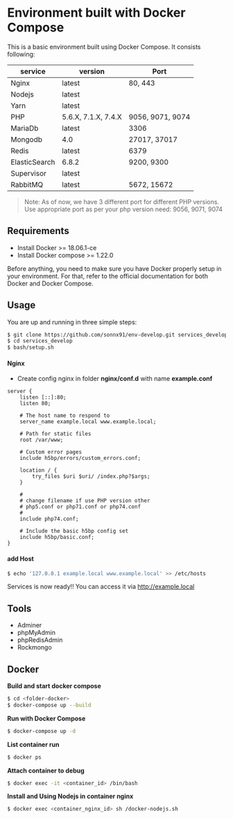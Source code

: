 # Environment built with Docker Compose

This is a basic environment built using Docker Compose. It consists following:

| service | version | Port |
|---------|---------|-----|
| Nginx | latest | 80, 443 |
| Nodejs | latest | |
| Yarn | latest | |
| PHP | 5.6.X, 7.1.X, 7.4.X | 9056, 9071, 9074 |
| MariaDb | latest | 3306 |
| Mongodb | 4.0 | 27017, 37017 |
| Redis | latest | 6379 |
| ElasticSearch | 6.8.2 | 9200, 9300 |
| Supervisor | latest | |
| RabbitMQ | latest | 5672, 15672 |

> Note: As of now, we have 3 different port for different PHP versions. Use appropriate port as per your php version need: 9056, 9071, 9074

## Requirements
- Install Docker >= 18.06.1-ce
- Install Docker compose >= 1.22.0

Before anything, you need to make sure you have Docker properly setup in your environment. For that, refer to the official documentation for both Docker and Docker Compose.

## Usage
You are up and running in three simple steps:
```sh
$ git clone https://github.com/sonnx91/env-develop.git services_develop
$ cd services_develop
$ bash/setup.sh
```

#### Nginx
- Create config nginx in folder **nginx/conf.d** with name **example.conf**

```nginx
server {
    listen [::]:80;
    listen 80;

    # The host name to respond to
    server_name example.local www.example.local;

    # Path for static files
    root /var/www;

    # Custom error pages
    include h5bp/errors/custom_errors.conf;

    location / {
        try_files $uri $uri/ /index.php?$args;
    }

    #
    # change filename if use PHP version other
    # php5.conf or php71.conf or php74.conf
    #
    include php74.conf;

    # Include the basic h5bp config set
    include h5bp/basic.conf;
}
```

#### add Host

```sh
$ echo '127.0.0.1 example.local www.example.local' >> /etc/hosts
```

Services is now ready!! You can access it via http://example.local

## Tools
- Adminer
- phpMyAdmin
- phpRedisAdmin
- Rockmongo

## Docker

**Build and start docker compose**
```sh
$ cd <folder-docker>
$ docker-compose up --build
```

**Run with Docker Compose**
```sh
$ docker-compose up -d
```

**List container run**
```sh
$ docker ps
```

**Attach container to debug**
```sh
$ docker exec -it <container_id> /bin/bash
```

**Install and Using Nodejs in container nginx**

```sh
$ docker exec <container_nginx_id> sh /docker-nodejs.sh
```
